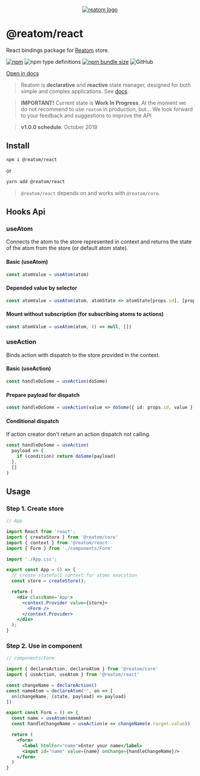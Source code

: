 <div align="center">
<br/>

[![reatom logo](https://artalar.github.io/reatom/logos/logo.svg)](https://artalar.github.io/reatom)

</div>

# @reatom/react

React bindings package for [Reatom](https://github.com/artalar/reatom) store.

[![npm](https://img.shields.io/npm/v/@reatom/react?style=flat-square)](https://www.npmjs.com/package/@reatom/react)
![npm type definitions](https://img.shields.io/npm/types/@reatom/react?style=flat-square)
[![npm bundle size](https://img.shields.io/bundlephobia/minzip/@reatom/react?style=flat-square)](https://bundlephobia.com/result?p=@reatom/react)
![GitHub](https://img.shields.io/github/license/artalar/reatom?style=flat-square)

[Open in docs](https://artalar.github.io/reatom/#/packages/reatom-react)

> Reatom is **declarative** and **reactive** state manager, designed for both simple and complex applications. See [docs](https://artalar.github.io/reatom/).

> **IMPORTANT!** Current state is **Work In Progress**.
> At the moment we do not recommend to use `reatom` in production, but... We look forward to your feedback and suggestions to improve the API

> **v1.0.0 schedule**: October 2019

## Install

```
npm i @reatom/react
```
or
```sh
yarn add @reatom/react
```

> `@reatom/react` depends on and works with `@reatom/core`.

## Hooks Api

### useAtom

Connects the atom to the store represented in context and returns the state of the atom from the store (or default atom state).

#### Basic (useAtom)

```ts
const atomValue = useAtom(atom)
```

#### Depended value by selector

```ts
const atomValue = useAtom(atom, atomState => atomState[props.id], [props.id])
```

#### Mount without subscription (for subscribing atoms to actions)

```ts
const atomValue = useAtom(atom, () => null, [])
```

### useAction

Binds action with dispatch to the store provided in the context.

#### Basic (useAction)

```ts
const handleDoSome = useAction(doSome)
```

#### Prepare payload for dispatch

```ts
const handleDoSome = useAction(value => doSome({ id: props.id, value }), [props.id])
```

#### Conditional dispatch

If action creator don't return an action dispatch not calling.

```ts
const handleDoSome = useAction(
  payload => {
    if (condition) return doSome(payload)
  },
  []
)
```

## Usage

### Step 1. Create store

```jsx
// App

import React from 'react';
import { createStore } from '@reatom/core'
import { context } from '@reatom/react'
import { Form } from './components/Form'

import './App.css';

export const App = () => {
  // create statefull context for atoms execution
  const store = createStore();

  return (
    <div className='App'>
      <context.Provider value={store}>
        <Form />
      </context.Provider>
    </div>
  );
}
```

### Step 2. Use in component

```jsx
// components/Form

import { declareAction, declareAtom } from '@reatom/core'
import { useAction, useAtom } from '@reatom/react'

const changeName = declareAction()
const nameAtom = declareAtom('', on => [
  on(changeName, (state, payload) => payload)
])

export const Form = () => {
  const name = useAtom(nameAtom)
  const handleChangeName = useAction(e => changeName(e.target.value))

  return (
    <form>
      <label htmlFor="name">Enter your name</label>
      <input id="name" value={name} onChange={handleChangeName}/>
    </form>
  )
}
```

